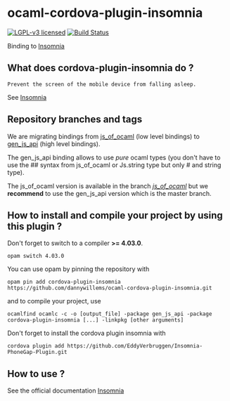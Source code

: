 # ocaml-cordova-plugin-insomnia

[![LGPL-v3 licensed](https://img.shields.io/badge/license-LGPLv3-blue.svg)](https://raw.githubusercontent.com/dannywillems/ocaml-cordova-plugin-insomnia/master/LICENSE)
[![Build Status](https://travis-ci.org/dannywillems/ocaml-cordova-plugin-insomnia.svg?branch=master)](https://travis-ci.org/dannywillems/ocaml-cordova-plugin-insomnia)

Binding to
[Insomnia](https://github.com/EddyVerbruggen/Insomnia-PhoneGap-Plugin)

## What does cordova-plugin-insomnia do ?

```
Prevent the screen of the mobile device from falling asleep.
```
See
[Insomnia](https://github.com/EddyVerbruggen/Insomnia-PhoneGap-Plugin)

## Repository branches and tags

We are migrating bindings from
[js_of_ocaml](https://github.com/ocsigen/js_of_ocaml) (low level bindings) to
[gen_js_api](https://github.com/lexifi/gen_js_api) (high level bindings).

The gen_js_api binding allows to use *pure* ocaml types (you don't have to use
the ## syntax from js_of_ocaml or Js.string type but only # and string type).

The js_of_ocaml version is available in the branch
[*js_of_ocaml*](https://github.com/dannywillems/ocaml-cordova-plugin-insomnia/tree/js_of_ocaml)
but we **recommend** to use the gen_js_api version which is the master branch.

## How to install and compile your project by using this plugin ?

Don't forget to switch to a compiler **>= 4.03.0**.
```Shell
opam switch 4.03.0
```

You can use opam by pinning the repository with
```Shell
opam pin add cordova-plugin-insomnia https://github.com/dannywillems/ocaml-cordova-plugin-insomnia.git
```

and to compile your project, use
```Shell
ocamlfind ocamlc -c -o [output_file] -package gen_js_api -package cordova-plugin-insomnia [...] -linkpkg [other arguments]
```

Don't forget to install the cordova plugin insomnia with
```Shell
cordova plugin add https://github.com/EddyVerbruggen/Insomnia-PhoneGap-Plugin.git
```

## How to use ?

See the official documentation
[Insomnia](https://github.com/EddyVerbruggen/Insomnia-PhoneGap-Plugin)
